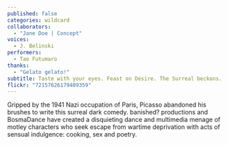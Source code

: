 ```yaml
---
published: false
categories: wildcard
collaborators: 
  - "Jane Doe | Concept"
voices: 
  - J. Belinski
performers: 
  - Tao Futumaro
thanks: 
  - "Gelato gelato!"
subtitle: Taste with your eyes. Feast on Desire. The Surreal beckons.
flickr: "72157626179409359"
---
```


Gripped by the 1941 Nazi occupation of Paris, Picasso abandoned his brushes to write this surreal dark comedy. banished? productions and BosmaDance have created a disquieting dance and multimedia menage of motley characters who seek escape from wartime deprivation with acts of sensual indulgence: cooking, sex and poetry.